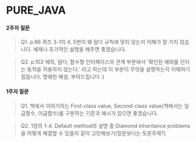 # PURE_JAVA

#### 2주자 질문
>Q1. p.86 퀴즈 3-1의 4, 5번이 왜 람다 규칙에 맞지 않는지 이해가 잘 가지 않습니다. 예제나 추가적인 설명을 해주면 좋겠습니다.

>Q2. p.102 예외, 람다, 함수형 인터페이스의 관계 부분에서 '확인된 예외를 던지는 동작을 허용하지 않는다.' 라고 하는데 이 부분이 무엇을 설명하는지 이해하기 힘듭니다. 명쾌한 해설, 부탁드립니다 :)

#### 1주자 질문
>Q1. 책에서 이야기하는 First-class value, Second-class value(책에서는 일급함수, 이급함수)를 구분하는 기준과 예시가 있으면 좋겠습니다.

>Q2. 1장의 1-4. Default method의 설명 중 Diamond inheritance problems을 어떻게 해결할 수 있을지 같이 고민해보기(질문보다는 토론주제?)


